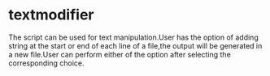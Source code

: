 # textmodifier
The script can be used for text manipulation.User has the option of adding string at the start or end of each line of a file,the output will be generated in a new file.User can perform either of the option after selecting the corresponding choice.

